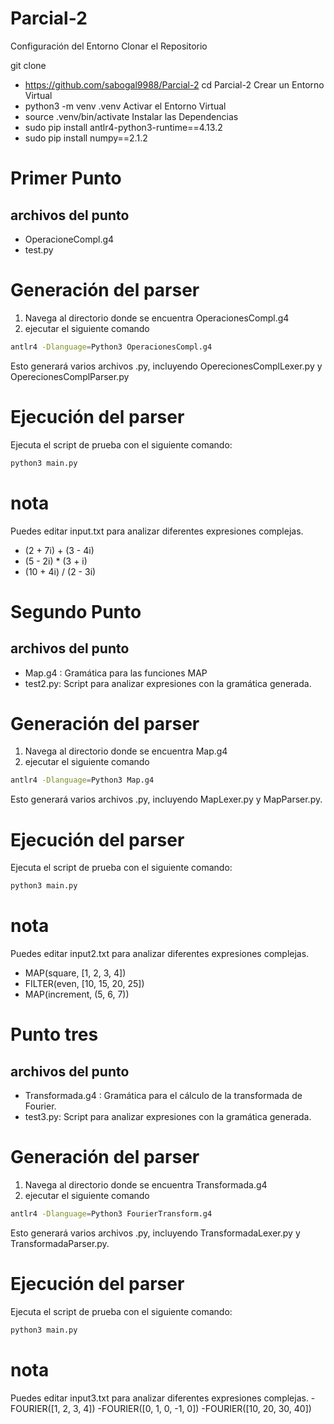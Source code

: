 # Parcial-2
Configuración del Entorno
Clonar el Repositorio

git clone 
- https://github.com/sabogal9988/Parcial-2
cd Parcial-2
Crear un Entorno Virtual
- python3 -m venv .venv
Activar el Entorno Virtual
- source .venv/bin/activate
Instalar las Dependencias
- sudo pip install antlr4-python3-runtime==4.13.2
- sudo pip install numpy==2.1.2


# Primer Punto 
## archivos del punto 
- OperacioneCompl.g4
- test.py
# Generación del parser
1. Navega al directorio donde se encuentra OperacionesCompl.g4
2. ejecutar el siguiente comando
```bash
antlr4 -Dlanguage=Python3 OperacionesCompl.g4
```
Esto generará varios archivos .py, incluyendo OperecionesComplLexer.py y OperecionesComplParser.py
# Ejecución del parser
Ejecuta el script de prueba con el siguiente comando:
```bash
python3 main.py
```
# nota 
Puedes editar input.txt para analizar diferentes expresiones complejas.
- (2 + 7i) + (3 - 4i)
- (5 - 2i) * (3 + i)
- (10 + 4i) / (2 - 3i)

# Segundo Punto 
## archivos del punto 
- Map.g4 : Gramática para las funciones MAP
- test2.py: Script para analizar expresiones con la gramática generada.
# Generación del parser
1. Navega al directorio donde se encuentra Map.g4
2. ejecutar el siguiente comando
```bash
antlr4 -Dlanguage=Python3 Map.g4
```
Esto generará varios archivos .py, incluyendo MapLexer.py y MapParser.py.

# Ejecución del parser
Ejecuta el script de prueba con el siguiente comando:
```bash
python3 main.py
```
# nota 
Puedes editar input2.txt para analizar diferentes expresiones complejas.
- MAP(square, [1, 2, 3, 4])
- FILTER(even, [10, 15, 20, 25])
- MAP(increment, (5, 6, 7))

# Punto tres 
## archivos del punto 
- Transformada.g4 : Gramática para el cálculo de la transformada de Fourier.
- test3.py: Script para analizar expresiones con la gramática generada.
# Generación del parser
1. Navega al directorio donde se encuentra Transformada.g4
2. ejecutar el siguiente comando
```bash
antlr4 -Dlanguage=Python3 FourierTransform.g4
```
Esto generará varios archivos .py, incluyendo TransformadaLexer.py y TransformadaParser.py.

# Ejecución del parser
Ejecuta el script de prueba con el siguiente comando:
```bash
python3 main.py
```
# nota 
Puedes editar input3.txt para analizar diferentes expresiones complejas.
-FOURIER([1, 2, 3, 4])
-FOURIER([0, 1, 0, -1, 0])
-FOURIER([10, 20, 30, 40])
